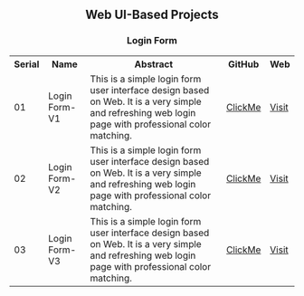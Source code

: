 <h2 align="center">Web UI-Based Projects</h2>


<h3 align="center">Login Form</h3>

<table>
  <tr>
    <th>Serial</th>
    <th>Name</th>
    <th>Abstract</th>
    <th>GitHub</th>
    <th>Web</th>
  </tr>
  <tr>
    <td>01</td>
    <td>Login Form-V1</td>
    <td>This is a simple login form user interface design based on Web. It is a very simple and refreshing web login page with professional color matching.</td>
    <td><a href="https://github.com/mdrakibulislam-zero/WebUILoginFormV1">ClickMe</a></td>
    <td><a href="https://mdrakibulislam-zero.github.io/WebUILoginFormV1/">Visit</a></td>
  </tr>
  <tr>
    <td>02</td>
    <td>Login Form-V2</td>
    <td>This is a simple login form user interface design based on Web. It is a very simple and refreshing web login page with professional color matching.</td>
    <td><a href="https://github.com/mdrakibulislam-zero/WebUILoginFormV2">ClickMe</a></td>
    <td><a href="https://mdrakibulislam-zero.github.io/WebUILoginFormV2/">Visit</a></td>
  </tr>
  <tr>
    <td>03</td>
    <td>Login Form-V3</td>
    <td>This is a simple login form user interface design based on Web. It is a very simple and refreshing web login page with professional color matching.</td>
    <td><a href="https://github.com/mdrakibulislam-zero/WebUILoginFormV3">ClickMe</a></td>
    <td><a href="https://mdrakibulislam-zero.github.io/WebUILoginFormV3/">Visit</a></td>
  </tr>
</table>

